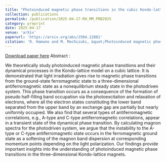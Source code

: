 ```yaml
---
title: "Photoinduced magnetic phase transitions in the cubic Kondo-lattice model"
collection: publications
permalink: /publication/2025-04-17-RH_MM_PRB2025
category: preprint
date: 2025-04-17
venue: 'arXiv'
paperurl: 'https://arxiv.org/abs/2504.12881'
citation: 'R. Hamano and M. Mochizuki, &quot;Photoinduced magnetic phase transitions in the cubic Kondo-lattice model&quot;, <i>arXiv</i>:2504.12881 (2025)'
---
```

[Download paper here](https://arxiv.org/abs/2504.12881)
Abstract :

We theoretically study photoinduced magnetic phase transitions and their dynamical processes in the Kondo-lattice model on a cubic lattice. It is demonstrated that light irradiation gives rise to magnetic phase transitions from the ground-state ferromagnetic state to a three-dimensional antiferromagnetic state as a nonequilibrium steady state in the photodriven system. This phase transition occurs as a consequence of the formation of pseudo half-filling band occupation via the photoexcitation and relaxation of electrons, where all the electron states constituting the lower band separated from the upper band by an exchange gap are partially but nearly uniformly occupied. We also find that several types of antiferromagnetic correlations, e.g., A-type and C-type antiferromagnetic correlations, appear in a transient state of the dynamical phase transition. By calculating magnon spectra for the photodriven system, we argue that the instability to the A-type or C-type antiferromagnetic state occurs in the ferromagnetic ground state as a softening of the magnon band dispersion at corresponding momentum points depending on the light polarization. Our findings provide important insights into the understanding of photoinduced magnetic phase transitions in the three-dimensional Kondo-lattice magnets.